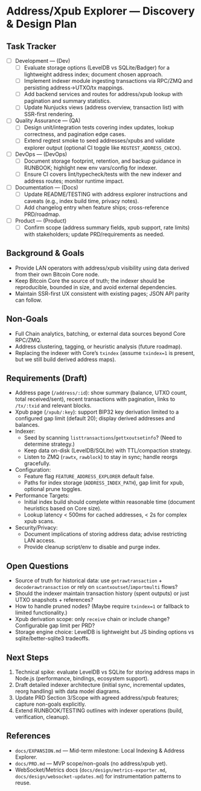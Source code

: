 # Address/Xpub Explorer — Discovery & Design Plan

## Task Tracker
- [ ] Development — (Dev)
  - [ ] Evaluate storage options (LevelDB vs SQLite/Badger) for a lightweight address index; document chosen approach.
  - [ ] Implement indexer module ingesting transactions via RPC/ZMQ and persisting address→UTXO/tx mappings.
  - [ ] Add backend services and routes for address/xpub lookup with pagination and summary statistics.
  - [ ] Update Nunjucks views (address overview, transaction list) with SSR-first rendering.
- [ ] Quality Assurance — (QA)
  - [ ] Design unit/integration tests covering index updates, lookup correctness, and pagination edge cases.
  - [ ] Extend regtest smoke to seed addresses/xpubs and validate explorer output (optional CI toggle like `REGTEST_ADDRESS_CHECK`).
- [ ] DevOps — (DevOps)
  - [ ] Document storage footprint, retention, and backup guidance in RUNBOOK; highlight new env vars/config for indexer.
  - [ ] Ensure CI covers lint/typecheck/tests with the new indexer and address routes; monitor runtime impact.
- [ ] Documentation — (Docs)
  - [ ] Update README/TESTING with address explorer instructions and caveats (e.g., index build time, privacy notes).
  - [ ] Add changelog entry when feature ships; cross-reference PRD/roadmap.
- [ ] Product — (Product)
  - [ ] Confirm scope (address summary fields, xpub support, rate limits) with stakeholders; update PRD/requirements as needed.

## Background & Goals
- Provide LAN operators with address/xpub visibility using data derived from their own Bitcoin Core node.
- Keep Bitcoin Core the source of truth; the indexer should be reproducible, bounded in size, and avoid external dependencies.
- Maintain SSR-first UX consistent with existing pages; JSON API parity can follow.

## Non-Goals
- Full Chain analytics, batching, or external data sources beyond Core RPC/ZMQ.
- Address clustering, tagging, or heuristic analysis (future roadmap).
- Replacing the indexer with Core’s `txindex` (assume `txindex=1` is present, but we still build derived address maps).

## Requirements (Draft)
- Address page (`/address/:id`): show summary (balance, UTXO count, total received/sent), recent transactions with pagination, links to `/tx/:txid` and relevant blocks.
- Xpub page (`/xpub/:key`): support BIP32 key derivation limited to a configured gap limit (default 20); display derived addresses and balances.
- Indexer:
  - Seed by scanning `listtransactions`/`gettxoutsetinfo`? (Need to determine strategy.)
  - Keep data on-disk (LevelDB/SQLite) with TTL/compaction strategy.
  - Listen to ZMQ (`rawtx`, `rawblock`) to stay in sync; handle reorgs gracefully.
- Configuration:
  - Feature flag `FEATURE_ADDRESS_EXPLORER` default false.
  - Paths for index storage (`ADDRESS_INDEX_PATH`), gap limit for xpub, optional prune toggles.
- Performance Targets:
  - Initial index build should complete within reasonable time (document heuristics based on Core size).
  - Lookup latency < 500ms for cached addresses, < 2s for complex xpub scans.
- Security/Privacy:
  - Document implications of storing address data; advise restricting LAN access.
  - Provide cleanup script/env to disable and purge index.

## Open Questions
- Source of truth for historical data: use `getrawtransaction` + `decoderawtransaction` or rely on `scantxoutset`/`importmulti` flows?
- Should the indexer maintain transaction history (spent outputs) or just UTXO snapshots + references?
- How to handle pruned nodes? (Maybe require `txindex=1` or fallback to limited functionality.)
- Xpub derivation scope: only `receive` chain or include change? Configurable gap limit per PRD?
- Storage engine choice: LevelDB is lightweight but JS binding options vs sqlite/better-sqlite3 tradeoffs.

## Next Steps
1. Technical spike: evaluate LevelDB vs SQLite for storing address maps in Node.js (performance, bindings, ecosystem support).
2. Draft detailed indexer architecture (initial sync, incremental updates, reorg handling) with data model diagrams.
3. Update PRD Section 3/Scope with agreed address/xpub features; capture non-goals explicitly.
4. Extend RUNBOOK/TESTING outlines with indexer operations (build, verification, cleanup).

## References
- `docs/EXPANSION.md` — Mid-term milestone: Local Indexing & Address Explorer.
- `docs/PRD.md` — MVP scope/non-goals (no address/xpub yet).
- WebSocket/Metrics docs (`docs/design/metrics-exporter.md`, `docs/design/websocket-updates.md`) for instrumentation patterns to reuse.
